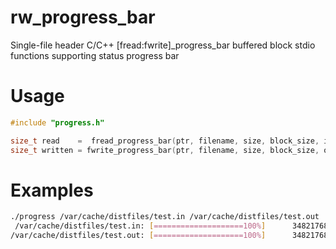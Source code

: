 # rw_progress_bar
Single-file header C/C++ [fread:fwrite]_progress_bar buffered block stdio functions supporting status progress bar

# Usage
```c
#include "progress.h"

size_t read    =  fread_progress_bar(ptr, filename, size, block_size, ifp, width);
size_t written = fwrite_progress_bar(ptr, filename, size, block_size, ofp, width);
```
# Examples
```sh
./progress /var/cache/distfiles/test.in /var/cache/distfiles/test.out
 /var/cache/distfiles/test.in: [====================100%]      34821768 / Finished!
/var/cache/distfiles/test.out: [====================100%]      34821768 / Finished!
```
